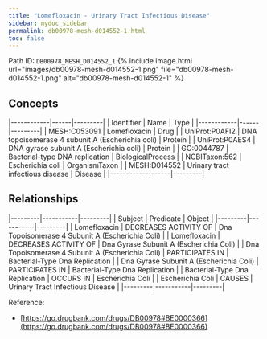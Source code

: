 ```yaml
---
title: "Lomefloxacin - Urinary Tract Infectious Disease"
sidebar: mydoc_sidebar
permalink: db00978-mesh-d014552-1.html
toc: false 
---
```



Path ID: `DB00978_MESH_D014552_1`
{% include image.html url="images/db00978-mesh-d014552-1.png" file="db00978-mesh-d014552-1.png" alt="db00978-mesh-d014552-1" %}

## Concepts

|------------|------|---------|
| Identifier | Name | Type    |
|------------|------|---------|
| MESH:C053091 | Lomefloxacin | Drug |
| UniProt:P0AFI2 | DNA topoisomerase 4 subunit A (Escherichia coli) | Protein |
| UniProt:P0AES4 | DNA gyrase subunit A (Escherichia coli) | Protein |
| GO:0044787 | Bacterial-type DNA replication | BiologicalProcess |
| NCBITaxon:562 | Escherichia coli | OrganismTaxon |
| MESH:D014552 | Urinary tract infectious disease | Disease |
|------------|------|---------|

## Relationships

|---------|-----------|---------|
| Subject | Predicate | Object  |
|---------|-----------|---------|
| Lomefloxacin | DECREASES ACTIVITY OF | Dna Topoisomerase 4 Subunit A (Escherichia Coli) |
| Lomefloxacin | DECREASES ACTIVITY OF | Dna Gyrase Subunit A (Escherichia Coli) |
| Dna Topoisomerase 4 Subunit A (Escherichia Coli) | PARTICIPATES IN | Bacterial-Type Dna Replication |
| Dna Gyrase Subunit A (Escherichia Coli) | PARTICIPATES IN | Bacterial-Type Dna Replication |
| Bacterial-Type Dna Replication | OCCURS IN | Escherichia Coli |
| Escherichia Coli | CAUSES | Urinary Tract Infectious Disease |
|---------|-----------|---------|

Reference: 
  - [https://go.drugbank.com/drugs/DB00978#BE0000366](https://go.drugbank.com/drugs/DB00978#BE0000366)
